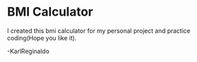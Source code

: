 # BMI Calculator


I created this bmi calculator for my personal project and practice coding(Hope you like it).



-KarlReginaldo
